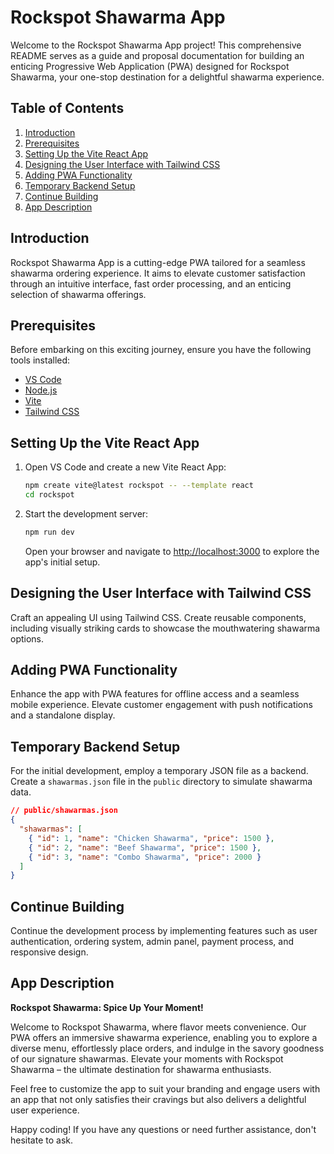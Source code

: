# Rockspot Shawarma App

Welcome to the Rockspot Shawarma App project! This comprehensive README serves as a guide and proposal documentation for building an enticing Progressive Web Application (PWA) designed for Rockspot Shawarma, your one-stop destination for a delightful shawarma experience.

## Table of Contents

1. [Introduction](#introduction)
2. [Prerequisites](#prerequisites)
3. [Setting Up the Vite React App](#setting-up-the-vite-react-app)
4. [Designing the User Interface with Tailwind CSS](#designing-the-user-interface-with-tailwind-css)
5. [Adding PWA Functionality](#adding-pwa-functionality)
6. [Temporary Backend Setup](#temporary-backend-setup)
7. [Continue Building](#continue-building)
8. [App Description](#app-description)

## Introduction

Rockspot Shawarma App is a cutting-edge PWA tailored for a seamless shawarma ordering experience. It aims to elevate customer satisfaction through an intuitive interface, fast order processing, and an enticing selection of shawarma offerings.

## Prerequisites

Before embarking on this exciting journey, ensure you have the following tools installed:

- [VS Code](https://code.visualstudio.com/)
- [Node.js](https://nodejs.org/)
- [Vite](https://vitejs.dev/)
- [Tailwind CSS](https://tailwindcss.com/)

## Setting Up the Vite React App

1. Open VS Code and create a new Vite React App:

   ```bash
   npm create vite@latest rockspot -- --template react
   cd rockspot
   ```

2. Start the development server:

   ```bash
   npm run dev
   ```

   Open your browser and navigate to [http://localhost:3000](http://localhost:3000) to explore the app's initial setup.

## Designing the User Interface with Tailwind CSS

Craft an appealing UI using Tailwind CSS. Create reusable components, including visually striking cards to showcase the mouthwatering shawarma options.

## Adding PWA Functionality

Enhance the app with PWA features for offline access and a seamless mobile experience. Elevate customer engagement with push notifications and a standalone display.

## Temporary Backend Setup

For the initial development, employ a temporary JSON file as a backend. Create a `shawarmas.json` file in the `public` directory to simulate shawarma data.

```json
// public/shawarmas.json
{
  "shawarmas": [
    { "id": 1, "name": "Chicken Shawarma", "price": 1500 },
    { "id": 2, "name": "Beef Shawarma", "price": 1500 },
    { "id": 3, "name": "Combo Shawarma", "price": 2000 }
  ]
}
```

## Continue Building

Continue the development process by implementing features such as user authentication, ordering system, admin panel, payment process, and responsive design.

## App Description

**Rockspot Shawarma: Spice Up Your Moment!**

Welcome to Rockspot Shawarma, where flavor meets convenience. Our PWA offers an immersive shawarma experience, enabling you to explore a diverse menu, effortlessly place orders, and indulge in the savory goodness of our signature shawarmas. Elevate your moments with Rockspot Shawarma – the ultimate destination for shawarma enthusiasts.

Feel free to customize the app to suit your branding and engage users with an app that not only satisfies their cravings but also delivers a delightful user experience.

Happy coding! If you have any questions or need further assistance, don't hesitate to ask.